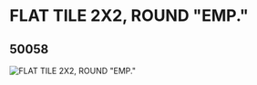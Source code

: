 # FLAT TILE 2X2, ROUND "EMP."
## 50058
![FLAT TILE 2X2, ROUND "EMP."](https://lc-www-live-s.legocdn.com/media/bricks/5/2/4225835.jpg)